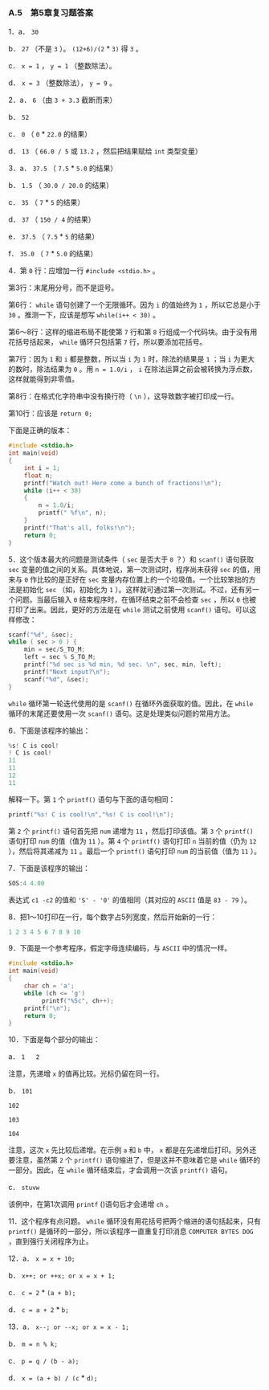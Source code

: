 ### A.5　第5章复习题答案

1．a． `30`

b． `27` （不是 `3` ）。 `(12+6)/(2` * `3)` 得 `3` 。

c． `x = 1` ， `y = 1` （整数除法）。

d． `x = 3` （整数除法）， `y = 9` 。

2．a． `6` （由 `3 + 3.3` 截断而来）

b． `52`

c． `0` （ `0`  *  `22.0` 的结果）

d． `13` （ `66.0 / 5` 或 `13.2` ，然后把结果赋给 `int` 类型变量）

3．a． `37.5` （ `7.5`  *  `5.0` 的结果）

b． `1.5` （ `30.0 / 20.0` 的结果）

c． `35` （ `7`  *  `5` 的结果）

d． `37` （ `150 / 4` 的结果）

e． `37.5` （ `7.5`  *  `5` 的结果）

f． `35.0` （ `7`  *  `5.0` 的结果）

4．第 `0` 行：应增加一行 `#include <stdio.h>` 。

第3行：末尾用分号，而不是逗号。

第6行： `while` 语句创建了一个无限循环。因为 `i` 的值始终为 `1` ，所以它总是小于 `30` 。推测一下，应该是想写 `while(i++ < 30)` 。

第6～8行：这样的缩进布局不能使第 `7` 行和第 `8` 行组成一个代码块。由于没有用花括号括起来， `while` 循环只包括第 `7` 行，所以要添加花括号。

第7行：因为 `1` 和 `i` 都是整数，所以当 `i` 为 `1` 时，除法的结果是 `1` ；当 `i` 为更大的数时，除法结果为 `0` 。用 `n = 1.0/i` ， `i` 在除法运算之前会被转换为浮点数，这样就能得到非零值。

第8行：在格式化字符串中没有换行符（ `\n` ），这导致数字被打印成一行。

第10行：应该是 `return 0;`

下面是正确的版本：

```c
#include <stdio.h>
int main(void)
{
　　 int i = 1;
　　 float n;
　　 printf("Watch out! Here come a bunch of fractions!\n");
　　 while (i++ < 30)
　　 {
　　　　　n = 1.0/i;
　　　　　printf(" %f\n", n);
　　 }
　　 printf("That's all, folks!\n");
　　 return 0;
}
```

5．这个版本最大的问题是测试条件（ `sec` 是否大于 `0` ？）和 `scanf()` 语句获取 `sec` 变量的值之间的关系。具体地说，第一次测试时，程序尚未获得 `sec` 的值，用来与 `0` 作比较的是正好在 `sec` 变量内存位置上的一个垃圾值。一个比较笨拙的方法是初始化 `sec` （如，初始化为 `1` ）。这样就可通过第一次测试。不过，还有另一个问题。当最后输入 `0` 结束程序时，在循环结束之前不会检查 `sec` ，所以 `0` 也被打印了出来。因此，更好的方法是在 `while` 测试之前使用 `scanf()` 语句。可以这样修改：

```c
scanf("%d", &sec);
while ( sec > 0 ) {
　　 min = sec/S_TO_M;
　　 left = sec % S_TO_M;
　　 printf("%d sec is %d min, %d sec. \n", sec, min, left);
　　 printf("Next input?\n");
　　 scanf("%d", &sec);
}
```

`while` 循环第一轮迭代使用的是 `scanf()` 在循环外面获取的值。因此，在 `while` 循环的末尾还要使用一次 `scanf()` 语句。这是处理类似问题的常用方法。

6．下面是该程序的输出：

```c
%s! C is cool!
! C is cool!
11
11
12
11
```

解释一下。第 `1` 个 `printf()` 语句与下面的语句相同：

```c
printf("%s! C is cool!\n","%s! C is cool!\n");
```

第 `2` 个 `printf()` 语句首先把 `num` 递增为 `11` ，然后打印该值。第 `3` 个 `printf()` 语句打印 `num` 的值（值为 `11` ）。第 `4` 个 `printf()` 语句打印 `n` 当前的值（仍为 `12` ），然后将其递减为 `11` 。最后一个 `printf()` 语句打印 `num` 的当前值（值为 `11` ）。

7．下面是该程序的输出：

```c
SOS:4 4.00
```

表达式 `c1 -c2` 的值和 `'S' - '0'` 的值相同（其对应的 `ASCII` 值是 `83 - 79` ）。

8．把1～10打印在一行，每个数字占5列宽度，然后开始新的一行：

```c
1 2 3 4 5 6 7 8 9 10
```

9．下面是一个参考程序，假定字母连续编码，与 `ASCII` 中的情况一样。

```c
#include <stdio.h>
int main(void)
{
　　 char ch = 'a';
　　 while (ch <= 'g')
　　　　　 printf("%5c", ch++);
　　 printf("\n");
　　 return 0;
}
```

10．下面是每个部分的输出：

a． `1` 　 `2`

注意，先递增
`x`
的值再比较。光标仍留在同一行。

b． `101`

`102`

`103`

`104`

注意，这次 `x` 先比较后递增。在示例 `a` 和 `b` 中， `x` 都是在先递增后打印。另外还要注意，虽然第 `2` 个 `printf()` 语句缩进了，但是这并不意味着它是 `while` 循环的一部分。因此，在 `while` 循环结束后，才会调用一次该 `printf()` 语句。

c． `stuvw`

该例中，在第1次调用
`printf`
()语句后才会递增
`ch`
。

11．这个程序有点问题。 `while` 循环没有用花括号把两个缩进的语句括起来，只有 `printf()` 是循环的一部分，所以该程序一直重复打印消息 `COMPUTER BYTES DOG` ，直到强行关闭程序为止。

12．a． `x = x + 10;`

b． `x++; or ++x; or x = x + 1;`

c． `c = 2`  *  `(a + b);`

d． `c = a + 2` *  `b;`

13．a． `x--; or --x; or x = x - 1;`

b． `m = n % k;`

c． `p = q / (b - a);`

d． `x = (a + b) / (c`  *  `d);`

